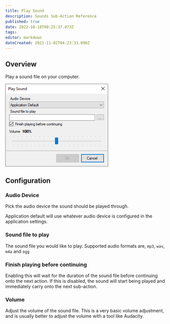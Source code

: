 ```yaml
---
title: Play Sound
description: Sounds Sub-Action Reference
published: true
date: 2022-10-18T00:25:37.873Z
tags: 
editor: markdown
dateCreated: 2021-11-02T04:23:33.090Z
---
```


## Overview
Play a sound file on your computer.

![sub-action-sounds-play-sound-001.png](/sub-action-sounds-play-sound-001.png)

## Configuration
### Audio Device
Pick the audio device the sound should be played through.

Application default will use whatever audio device is configured in the application settings.

### Sound file to play
The sound file you would like to play.  Supported audio formats are, `mp3`, `wav`, `m4a` and `ogg`

### Finish playing before continuing
Enabling this will wait for the duration of the sound file before continuing onto the next action.  If this is disabled, the sound will start being played and immediately carry onto the next sub-action.

### Volume
Adjust the volume of the sound file.  This is a very basic volume adjustment, and is usually better to adjust the volume with a tool like Audacity.
